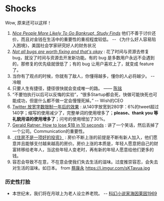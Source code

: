 # Shocks 

Wow, 原来还可以这样！

1. *[Nice People More Likely To Go Bankrupt, Study Finds](https://www.studyfinds.org/nice-people-more-likely-bankrupt-financial-struggles-study-finds/)* 他们不善于讨价还价，而且对金钱在生活中的重要性的重视程度较低。 -- 《为什么好人容易陷入困境》，美国社会学家研究好人的财务状况
1. *[Not all bugs are worth fixing and that's okay](https://blog.bugsnag.com/application-stability-monitoring/?utm_source=wanqu.co&utm_campaign=Wanqu+Daily&utm_medium=website)* :  花了时间与资源去修复 bug，就没了时间与资源去开发新功能。有的 bug 是多数用户永远不会遇到的，那修复的优先级就很低了；有的 bug 让用户喜欢上了，就变成 feature 了。
2. 当你有了观点的时候，你就有了敌人，你懂得越多，懂你的人必将越少。 -- 冷眼
3. 只要人生有捷径，捷径很快就会变成唯一的路。 —— [陈铭](https://i.imgur.com/JAp0KZe.jpg) 
4. “不要怕执行以后可以反悔的实验”，“很多Startup都会死，快做可能快死也可能成功，但是什么都不做一定会慢慢死掉。” -- Wish的CEO
5. [Twitter 放宽字数限制一年后的效果](https://www.axios.com/a-year-after-tweets-doubled-in-size--brevity-still-rules-610efb0f-7799-4874-8d65-a0f3e807b310.html?utm_source=wanqu.co&utm_campaign=Wanqu+Daily&utm_medium=website) : 从140字放宽到280字：6%的tweet超过140字；缩写的使用减少了，完整单词的使用增多了；**please、thank you 等礼貌用语的使用增多了**；问号的使用增加了30%。
6. [Gerald Ratner: How to lose $1B in 10 seconds](https://thehustle.co/gerald-ratners-billion-dollar-speech) : 讲了一个笑话，然后丢掉了一个公司。Communication的重要性。
7. [《住房不是一项好的投资》](·http://cityobservatory.org/housing-cant-be-affordable_and_be-a-good-investment/) : 房价不断上涨的前提是不断有新人加入，他们愿意并且能够支付越来越高的房价。房价上涨的本质是，年轻人愿意把自己的财富转移给老年人，当这些年轻人变老时，再有新的年轻人愿意给他们更多的钱。
8. 容忍会导致不在意，不在意会使我们失去生活的滋味。过度推崇容忍，会失去对生活的滋味。如日本。 from [蔡康永](https://i.imgur.com/sKTavua.jpg) https://i.imgur.com/sKTavua.jpg


### 历史性打脸
* 本世纪末，我们将在月球上为老人设立养老院。 -- [科幻小说家海因莱因1969](https://i.imgur.com/kDDXgkC.jpg)

